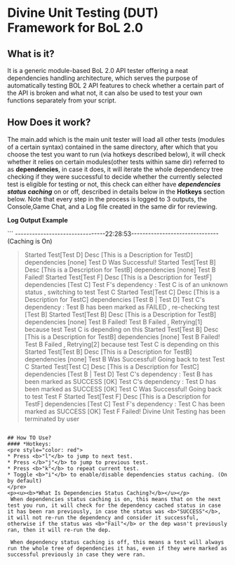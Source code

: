 # Divine Unit Testing (DUT) Framework for BoL 2.0

## What is it?

It is a generic module-based BoL 2.0 API tester offering a neat dependencies handling architecture, which serves the purpose of automatically testing BOL 2 API features to check whether a certain part of the API is broken and what not, it can also be used to test your own functions separately from your script.


## How Does it work?
The main.add which is the main unit tester will load all other tests (modules of a certain syntax) contained in the same directory, after which that you choose the test you want to run (via hotkeys described below), it will check whether it relies on certain modules(other tests within same dir) referred to as <b>dependencies</b>, in case it does, it will iterate the whole dependency tree checking if they were successful to decide whether the currently selected test is eligible for testing or not, this check can either have ***dependencies status caching*** on or off, described in details below in the <b>Hotkeys</b> section below.
Note that every step in the process is logged to 3 outputs, the Console,Game Chat, and a Log file created in the same dir for reviewing.

<p><b>Log Output Example</b></p>
```
--------------------------------22:28:53-------------------------------
(Caching is On)


>Started Test[Test D] Desc [This is a Description for TestD] dependencies [none]
>Test D Was Successful!
>Started Test[Test B] Desc [This is a Description for TestB] dependencies [none]
>Test B Failed!
>Started Test[Test F] Desc [This is a Description for TestF] dependencies [Test C]
>Test F's dependency : Test C is of an unknown status , switching to test Test C
>Started Test[Test C] Desc [This is a Description for TestC] dependencies [Test B | Test D]
>Test C's dependency : Test B has been marked as FAILED , re-checking test [Test B]
>Started Test[Test B] Desc [This is a Description for TestB] dependencies [none]
>Test B Failed!
>Test B Failed , Retrying[1] because test Test C is depending on this
>Started Test[Test B] Desc [This is a Description for TestB] dependencies [none]
>Test B Failed!
>Test B Failed , Retrying[2] because test Test C is depending on this
>Started Test[Test B] Desc [This is a Description for TestB] dependencies [none]
>Test B Was Successful!
>Going back to test Test C
>Started Test[Test C] Desc [This is a Description for TestC] dependencies [Test B | Test D]
>Test C's dependency : Test B has been marked as SUCCESS [OK]
>Test C's dependency : Test D has been marked as SUCCESS [OK]
>Test C Was Successful!
>Going back to test Test F
>Started Test[Test F] Desc [This is a Description for TestF] dependencies [Test C]
>Test F's dependency : Test C has been marked as SUCCESS [OK]
>Test F Failed!
>Divine Unit Testing has been terminated by user
```

## How TO Use?
#### *Hotkeys:
<pre style="color: red">
* Press <b>"l"</b> to jump to next test.
* Press </b>"j"</b> to jump to previous test.
* Press <b>"k"</b> to repeat current test.
* Toggle <b>"i"</b> to enable/disable dependencies status caching. (On by default)
</pre>
<p><u><b>*What Is Dependencies Status Caching?</b></u></p>
 When dependencies status caching is on, this means that on the next test you run, it will check for the dependency cached status in case it has been ran previously, in case the status was <b>"SUCCESS"</b>, it will not re-run the dependency and consider it successful, otherwise if the status was <b>"Fail"</b> or the dep wasn't previously ran, then it will re-run the dep.
 
 When dependency status caching is off, this means a test will always run the whole tree of dependencies it has, even if they were marked as successful previously in case they were ran.

